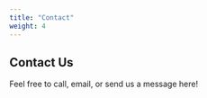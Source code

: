 ```yaml
---
title: "Contact"
weight: 4
---
```


## Contact Us

Feel free to call, email, or send us a message here!

